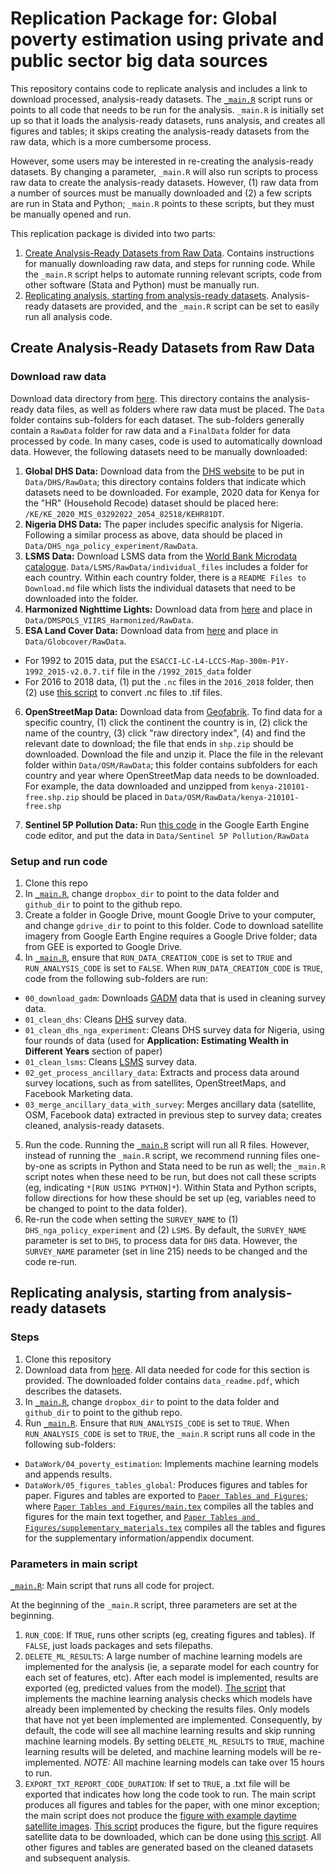 # Replication Package for: Global poverty estimation using private and public sector big data sources

This repository contains code to replicate analysis and includes a link to download processed, analysis-ready datasets. The [`_main.R`](https://github.com/dime-worldbank/big-data-poverty-estimation/blob/master/_main.R) script runs or points to all code that needs to be run for the analysis. `_main.R` is initially set up so that it loads the analysis-ready datasets, runs analysis, and creates all figures and tables; it skips creating the analysis-ready datasets from the raw data, which is a more cumbersome process.

However, some users may be interested in re-creating the analysis-ready datasets. By changing a parameter, `_main.R` will also run scripts to process raw data to create the analysis-ready datasets. However, (1) raw data from a number of sources must be manually downloaded and (2) a few scripts are run in Stata and Python; `_main.R` points to these scripts, but they must be manually opened and run.

This replication package is divided into two parts:

1. [Create Analysis-Ready Datasets from Raw Data](#replicate-data). Contains instructions for manually downloading raw data, and steps for running code. While the `_main.R` script helps to automate running relevant scripts, code from other software (Stata and Python) must be manually run.
2. [Replicating analysis, starting from analysis-ready datasets](#replicate-analysis). Analysis-ready datasets are provided, and the `_main.R` script can be set to easily run all analysis code.

## Create Analysis-Ready Datasets from Raw Data <a name="replicate-data"></a>

### Download raw data

Download data directory from [here](https://www.dropbox.com/scl/fo/1luod4j82jbyooejaaorm/h?rlkey=zohapjaph445bdya9ipwaeve2&dl=0). This directory contains the analysis-ready data files, as well as folders where raw data must be placed. The `Data` folder contains sub-folders for each dataset. The sub-folders generally contain a `RawData` folder for raw data and a `FinalData` folder for data processed by code. In many cases, code is used to automatically download data. However, the following datasets need to be manually downloaded:

1. __Global DHS Data:__ Download data from the [DHS website](https://dhsprogram.com/data/) to be put in `Data/DHS/RawData`; this directory contains folders that indicate which datasets need to be downloaded. For example, 2020 data for Kenya for the "HR" (Household Recode) dataset should be placed here: `/KE/KE_2020_MIS_03292022_2054_82518/KEHR81DT`.
2. __Nigeria DHS Data:__ The paper includes specific analysis for Nigeria. Following a similar process as above, data should be placed in `Data/DHS_nga_policy_experiment/RawData`.
3. __LSMS Data:__ Download LSMS data from the [World Bank Microdata catalogue](https://microdata.worldbank.org/index.php/catalog/lsms/?page=1&ncsrf=ea3643ebcba3745efa4469f5e827e107&ps=15&repo=lsms). `Data/LSMS/RawData/individual_files` includes a folder for each country. Within each country folder, there is a `README Files to Download.md` file which lists the individual datasets that need to be downloaded into the folder. 
4. __Harmonized Nighttime Lights:__ Download data from [here](https://figshare.com/articles/dataset/Harmonization_of_DMSP_and_VIIRS_nighttime_light_data_from_1992-2018_at_the_global_scale/9828827/5) and place in `Data/DMSPOLS_VIIRS_Harmonized/RawData`.
5. __ESA Land Cover Data:__ Download data from [here](https://cds.climate.copernicus.eu/cdsapp#!/dataset/satellite-land-cover?tab=form) and place in `Data/Globcover/RawData`.
  * For 1992 to 2015 data, put the `ESACCI-LC-L4-LCCS-Map-300m-P1Y-1992_2015-v2.0.7.tif` file in the `/1992_2015_data` folder
  * For 2016 to 2018 data, (1) put the `.nc` files in the `2016_2018` folder, then (2) use [this script](https://github.com/dime-worldbank/big-data-poverty-estimation/blob/master/DataWork/02_get_process_ancillary_data/Globcover/globcover_netcdf_to_geotiff.txt) to convert .nc files to .tif files.
  
6. __OpenStreetMap Data:__ Download data from [Geofabrik](https://download.geofabrik.de/). To find data for a specific country, (1) click the continent the country is in, (2) click the name of the country, (3) click "raw directory index", (4) and find the relevant date to download; the file that ends in `shp.zip` should be downloaded. Download the file and unzip it. Place the file in the relevant folder within `Data/OSM/RawData`; this folder contains subfolders for each country and year where OpenStreetMap data needs to be downloaded. For example, the data downloaded and unzipped from `kenya-210101-free.shp.zip` should be placed in `Data/OSM/RawData/kenya-210101-free.shp`

7. __Sentinel 5P Pollution Data:__ Run [this code](https://github.com/dime-worldbank/big-data-poverty-estimation/blob/master/DataWork/02_get_process_ancillary_data/Sentinel%205P%20Pollution/01_download_s5p.js) in the Google Earth Engine code editor, and put the data in `Data/Sentinel 5P Pollution/RawData`

### Setup and run code

1. Clone this repo
2. In [`_main.R`](https://github.com/dime-worldbank/big-data-poverty-estimation/blob/master/_main.R), change `dropbox_dir` to point to the data folder and `github_dir` to point to the github repo.
3. Create a folder in Google Drive, mount Google Drive to your computer, and change `gdrive_dir` to point to this folder. Code to download satellite imagery from Google Earth Engine requires a Google Drive folder; data from GEE is exported to Google Drive.
4. In [`_main.R`](https://github.com/dime-worldbank/big-data-poverty-estimation/blob/master/_main.R), ensure that `RUN_DATA_CREATION_CODE` is set to `TRUE` and `RUN_ANALYSIS_CODE` is set to `FALSE`. When `RUN_DATA_CREATION_CODE` is `TRUE`, code from the following sub-folders are run:

  * `00_download_gadm`: Downloads [GADM](https://gadm.org/) data that is used in cleaning survey data.
  * `01_clean_dhs`: Cleans [DHS](https://www.usaid.gov/global-health/demographic-and-health-surveys-program) survey data.
  * `01_clean_dhs_nga_experiment`: Cleans DHS survey data for Nigeria, using four rounds of data (used for __Application: Estimating Wealth in Different Years__ section of paper)
  * `01_clean_lsms`: Cleans [LSMS](https://www.worldbank.org/en/programs/lsms) survey data.
  * `02_get_process_ancillary_data`: Extracts and process data around survey locations, such as from satellites, OpenStreetMaps, and Facebook Marketing data.
  * `03_merge_ancillary_data_with_survey`: Merges ancillary data (satellite, OSM, Facebook data) extracted in previous step to survey data; creates cleaned, analysis-ready datasets.
  
5. Run the code. Running the [`_main.R`](https://github.com/dime-worldbank/big-data-poverty-estimation/blob/master/_main.R) script will run all R files. However, instead of running the `_main.R` script, we recommend running files one-by-one as scripts in Python and Stata need to be run as well; the `_main.R` script notes when these need to be run, but does not call these scripts (eg, indicating `*[RUN USING PYTHON]*`). Within Stata and Python scripts, follow directions for how these should be set up (eg, variables need to be changed to point to the data folder).
6. Re-run the code when setting the `SURVEY_NAME` to (1) `DHS_nga_policy_experiment` and (2) `LSMS`. By default, the `SURVEY_NAME` parameter is set to `DHS`, to process data for `DHS` data. However, the `SURVEY_NAME` parameter (set in line 215) needs to be changed and the code re-run.

## Replicating analysis, starting from analysis-ready datasets <a name="replicate-analysis"></a>

### Steps

1. Clone this repository
2. Download data from [here](https://www.dropbox.com/scl/fo/1luod4j82jbyooejaaorm/h?rlkey=zohapjaph445bdya9ipwaeve2&dl=0). All data needed for code for this section is provided. The downloaded folder contains `data_readme.pdf`, which describes the datasets.
3. In [`_main.R`](https://github.com/dime-worldbank/big-data-poverty-estimation/blob/master/_main.R), change `dropbox_dir` to point to the data folder and `github_dir` to point to the github repo.
4. Run [`_main.R`](https://github.com/dime-worldbank/big-data-poverty-estimation/blob/master/_main.R). Ensure that `RUN_ANALYSIS_CODE` is set to `TRUE`. When `RUN_ANALYSIS_CODE` is set to `TRUE`, the `_main.R` script runs all code in the following sub-folders:

* `DataWork/04_poverty_estimation`: Implements machine learning models and appends results.
* `DataWork/05_figures_tables_global`: Produces figures and tables for paper. Figures and tables are exported to [`Paper Tables and Figures`](https://github.com/dime-worldbank/big-data-poverty-estimation/tree/master/Paper%20Tables%20and%20Figures); where [`Paper Tables and Figures/main.tex`](https://github.com/dime-worldbank/big-data-poverty-estimation/blob/master/Paper%20Tables%20and%20Figures/main.tex) compiles all the tables and figures for the main text together, and [`Paper Tables and Figures/supplementary_materials.tex`](https://github.com/dime-worldbank/big-data-poverty-estimation/blob/master/Paper%20Tables%20and%20Figures/supplementary_materials.tex) compiles all the tables and figures for the supplementary information/appendix document.

### Parameters in main script

[`_main.R`](https://github.com/dime-worldbank/big-data-poverty-estimation/blob/master/_main.R): Main script that runs all code for project.

At the beginning of the `_main.R` script, three parameters are set at the beginning.

1. `RUN_CODE`: If `TRUE`, runs other scripts (eg, creating figures and tables). If `FALSE`, just loads packages and sets filepaths.
2. `DELETE_ML_RESULTS`: A large number of machine learning models are implemented for the analysis (ie, a separate model for each country for each set of features, etc). After each model is implemented, results are exported (eg, predicted values from the model). [The script](https://github.com/dime-worldbank/big-data-poverty-estimation/blob/master/DataWork/04_poverty_estimation/01_pov_estimation.R) that implements the machine learning analysis checks which models have already been implemented by checking the results files. Only models that have not yet been implemented are implemented. Consequently, by default, the code will see all machine learning results and skip running machine learning models. By setting `DELETE_ML_RESULTS` to `TRUE`, machine learning results will be deleted, and machine learning models will be re-implemented. _NOTE:_ All machine learning models can take over 15 hours to run.
3. `EXPORT_TXT_REPORT_CODE_DURATION`: If set to `TRUE`, a .txt file will be exported that indicates how long the code took to run. 
The main script produces all figures and tables for the paper, with one minor exception; the main script does not produce the [figure with example daytime satellite images](https://github.com/dime-worldbank/big-data-poverty-estimation/blob/master/Paper%20Tables%20and%20Figures/figures/example_daytime_images.png). [This script](https://github.com/dime-worldbank/big-data-poverty-estimation/blob/33cbed1be65afcc50b373f88c0835df8078bac22/DataWork/02_get_process_ancillary_data/CNN%20Features%20Predict%20NTL/example_images.ipynb#L599) produces the figure, but the figure requires satellite data to be downloaded, which can be done using [this script](https://github.com/dime-worldbank/big-data-poverty-estimation/blob/33cbed1be65afcc50b373f88c0835df8078bac22/DataWork/02_get_process_ancillary_data/CNN%20Features%20Predict%20NTL/01_create_ntlgroup_tfrecord_name_ntlharmon.R). All other figures and tables are generated based on the cleaned datasets and subsequent analysis.  

